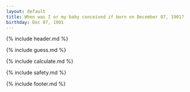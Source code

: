 ```yaml
---
layout: default
title: When was I or my baby conceived if born on December 07, 1901?
birthday: Dec 07, 1901
---
```


{% include header.md %}

{% include guess.md %}

{% include calculate.md %}

{% include safety.md %}

{% include footer.md %}




